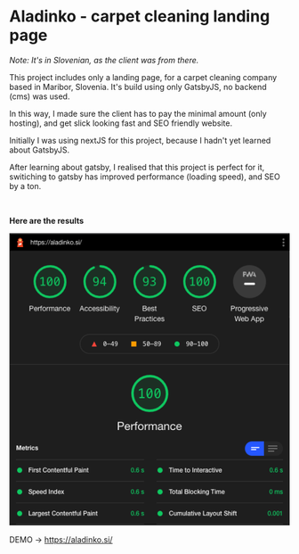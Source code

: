 # Aladinko - carpet cleaning landing page


*Note: It's in Slovenian, as the client was from there.*

This project includes only a landing page, for a carpet cleaning company based in Maribor, Slovenia. It's build using only GatsbyJS, no backend (cms) was used.

In this way, I made sure the client has to pay the minimal amount (only hosting), and get slick looking fast and SEO friendly website.

Initially I was using nextJS for this project, because I hadn't yet learned about GatsbyJS. 

After learning about gatsby, I realised that this project is perfect for it, switiching to gatsby has improved performance (loading speed), and SEO by a ton. 

&nbsp;
&nbsp;
&nbsp;

**Here are the results**

![Lighthouse testing results](testing-aladinko.png)


DEMO -> https://aladinko.si/
